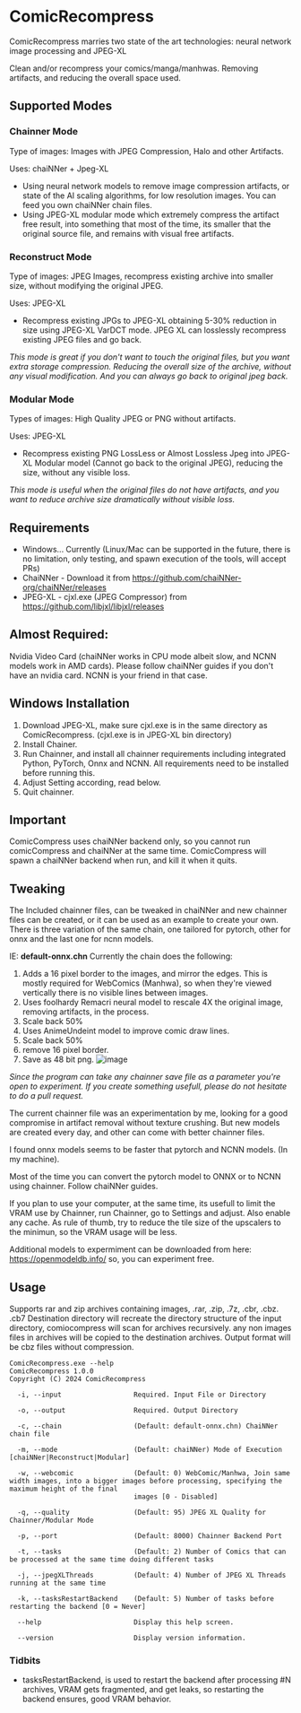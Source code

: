 # ComicRecompress
ComicRecompress marries two state of the art technologies: neural network image processing and JPEG-XL

Clean and/or recompress your comics/manga/manhwas. Removing artifacts, and reducing the overall space used.

## Supported Modes

### Chainner Mode

Type of images: Images with JPEG Compression, Halo and other Artifacts.

Uses: chaiNNer + Jpeg-XL 

*  Using neural network models to remove image compression artifacts, or state of the AI scaling algorithms, for low resolution images. You can feed you own chaiNNer chain files.
*  Using JPEG-XL modular mode which extremely compress the artifact free result, into something that most of the time, its smaller that the original source file, and remains with visual free artifacts.

### Reconstruct Mode

Type of images: JPEG Images, recompress existing archive into smaller size, without modifying the original JPEG. 

Uses: JPEG-XL

* Recompress existing JPGs to JPEG-XL obtaining 5-30% reduction in size using JPEG-XL VarDCT mode. JPEG XL can losslessly recompress existing JPEG files and go back.

_This mode is great if you don't want to touch the original files, but you want extra storage compression. Reducing the overall size of the archive, without any visual modification. And you can always go back to original jpeg back._

### Modular Mode

Types of images: High Quality JPEG or PNG without artifacts.

Uses: JPEG-XL

* Recompress existing PNG LossLess or Almost Lossless Jpeg into JPEG-XL Modular model (Cannot go back to the original JPEG), reducing the size, without any visible loss.

_This mode is useful when the original files do not have artifacts, and you want to reduce archive size dramatically without visible loss._


## Requirements 

* Windows... Currently (Linux/Mac can be supported in the future, there is no limitation, only testing, and spawn execution of the tools,  will accept PRs)
* ChaiNNer - Download it from https://github.com/chaiNNer-org/chaiNNer/releases
* JPEG-XL - cjxl.exe (JPEG Compressor) from https://github.com/libjxl/libjxl/releases

## Almost Required:

Nvidia Video Card (chaiNNer works in CPU mode albeit slow, and NCNN models work in AMD cards). Please follow chaiNNer guides if you don't have an nvidia card. NCNN is your friend in that case.

## Windows Installation

1) Download JPEG-XL, make sure cjxl.exe is in the same directory as ComicRecompress. (cjxl.exe is in JPEG-XL bin directory)
2) Install Chainer.
3) Run Chainner, and install all chainner requirements including integrated Python, PyTorch, Onnx and NCNN. All requirements need to be installed before running this.
4) Adjust Setting according, read below.
4) Quit chainner.

## Important

ComicCompress uses chaiNNer backend only, so you cannot run comicCompress and chaiNNer at the same time. ComicCompress will spawn a chaiNNer backend when run, and kill it when it quits.

## Tweaking

The Included chainner files, can be tweaked in chaiNNer and new chainner files can be created, or it can be used as an example to create your own.
There is three variation of the same chain, one tailored for pytorch, other for onnx and the last one for ncnn models.

IE: **default-onnx.chn**
Currently the chain  does the following:

1) Adds a 16 pixel border to the images, and mirror the edges. This is mostly required for WebComics (Manhwa), so when they're viewed vertically there is no visible lines between images.
2) Uses foolhardy Remacri neural model to rescale 4X the original image, removing artifacts, in the process.
3) Scale back 50%
4) Uses AnimeUndeint model to improve comic draw lines.
5) Scale back 50%
6) remove 16 pixel border.
7) Save as 48 bit png.
![image](https://github.com/user-attachments/assets/dd995e58-0dcb-4f91-bbae-e14ff1f99923)

_Since the program can take any chainner save file as a parameter you're open to experiment. If you create something usefull, please do not hesitate to do a pull request._

The current chainner file was an experimentation by me, looking for a good compromise in artifact removal without texture crushing. But new models are created every day, and other can come with better chainner files.

I found onnx models seems to be faster that pytorch and NCNN models. (In my machine).

Most of the time you can convert the pytorch model to ONNX or to NCNN using chainner. Follow chaiNNer guides.

If you plan to use your computer, at the same time, its usefull to limit the VRAM use by Chainner, run Chainner, go to Settings and adjust. Also enable any cache. As rule of thumb, try to reduce the tile size of the upscalers to the minimun, so the VRAM usage will be less. 

Additional models to expermiment can be downloaded from here: https://openmodeldb.info/ so, you can experiment free.

## Usage

Supports rar and zip archives containing images, .rar, .zip, .7z, .cbr, .cbz. .cb7
Destination directory will recreate the directory structure of the input directory, comiocompress will scan for archives recursively. any non images files in archives will be copied to the destination archives.
Output format will be cbz files without compression.

```console
ComicRecompress.exe --help
ComicRecompress 1.0.0
Copyright (C) 2024 ComicRecompress

  -i, --input                  Required. Input File or Directory

  -o, --output                 Required. Output Directory

  -c, --chain                  (Default: default-onnx.chn) ChaiNNer chain file

  -m, --mode                   (Default: chaiNNer) Mode of Execution [chaiNNer|Reconstruct|Modular]

  -w, --webcomic               (Default: 0) WebComic/Manhwa, Join same width images, into a bigger images before processing, specifying the maximum height of the final
                               images [0 - Disabled]

  -q, --quality                (Default: 95) JPEG XL Quality for Chainner/Modular Mode

  -p, --port                   (Default: 8000) Chainner Backend Port

  -t, --tasks                  (Default: 2) Number of Comics that can be processed at the same time doing different tasks

  -j, --jpegXLThreads          (Default: 4) Number of JPEG XL Threads running at the same time

  -k, --tasksRestartBackend    (Default: 5) Number of tasks before restarting the backend [0 = Never]

  --help                       Display this help screen.

  --version                    Display version information.
```
### Tidbits
*  tasksRestartBackend, is used to restart the backend after processing #N archives, VRAM gets fragmented, and get leaks, so restarting the backend ensures, good VRAM behavior.
